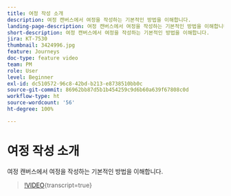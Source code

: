 ```yaml
---
title: 여정 작성 소개
description: 여정 캔버스에서 여정을 작성하는 기본적인 방법을 이해합니다.
landing-page-description: 여정 캔버스에서 여정을 작성하는 기본적인 방법을 이해합니다.
short-description: 여정 캔버스에서 여정을 작성하는 기본적인 방법을 이해합니다.
jira: KT-7530
thumbnail: 3424996.jpg
feature: Journeys
doc-type: feature video
team: PM
role: User
level: Beginner
exl-id: dc510572-96c8-42bd-b213-e8738510bb0c
source-git-commit: 86962bb87d5b1b454259c9d6b60a639f67808c0d
workflow-type: ht
source-wordcount: '56'
ht-degree: 100%

---
```


# 여정 작성 소개

여정 캔버스에서 여정을 작성하는 기본적인 방법을 이해합니다.

>[!VIDEO](https://video.tv.adobe.com/v/3424996?quality=12&learn=on){transcript=true}
